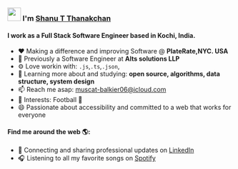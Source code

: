 ### <img src="https://media.giphy.com/media/hvRJCLFzcasrR4ia7z/giphy.gif" width="30px"> I'm [Shanu T Thanakchan](https://www.linkedin.com/in/shanu-t-thankachan/)

#### I work as a Full Stack Software Engineer based in Kochi, India.


- ❤️ Making a difference and improving Software @ **PlateRate,NYC. USA**
- 🏢 Previously a Software Engineer at **Alts solutions LLP** 
- ⚙️ Love workin with:  `.js`,`.ts`,`.json`,
- 🌱 Learning more about and studying: **open source, algorithms, data structure, system design**
- 📫 Reach me asap: muscat-balkier06@icloud.com
- 💜 Interests: Football :football:
- 😄 Passionate about accessibility and committed to a web that works for everyone


#### Find me around the web 🌎:
- 💼 Connecting and sharing professional updates on <a href="https://www.linkedin.com/in/shanu-t-thankachan/">LinkedIn</a>
- 🎧 Listening to all my favorite songs on <a href="https://open.spotify.com/playlist/1YlKhgWUo2hsHPrZgpwmzF?si=PiPypkVbSnaKFuOL1MzOXQ">Spotify</a>

